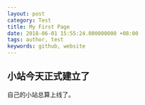 ```yaml
---
layout: post
category: Test
title: My First Page
date: 2018-06-01 15:55:24.000000000 +08:00
tags: author, test
keywords: github, website
---
```


## 小站今天正式建立了

自己的小站总算上线了。


